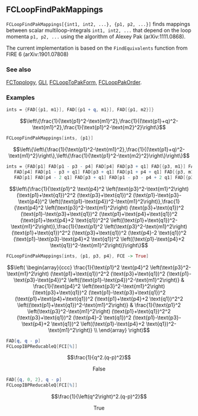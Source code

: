## FCLoopFindPakMappings

`FCLoopFindPakMappings[{int1, int2, ...}, {p1, p2, ...}]` finds mappings between scalar multiloop-integrals `int1, int2, ...` that depend on the loop momenta `p1, p2, ...` using the algorithm of Alexey Pak (arXiv:1111.0868).

The current implementation is based on the `FindEquivalents` function from FIRE 6 (arXiv:1901.07808)

### See also

[FCTopology](FCTopology), [GLI](GLI), [FCLoopToPakForm](FCLoopToPakForm), [FCLoopPakOrder](FCLoopPakOrder).

### Examples

```mathematica
ints = {FAD[{p1, m1}], FAD[{p1 + q, m1}], FAD[{p1, m2}]}
```

$$\left\{\frac{1}{\text{p1}^2-\text{m1}^2},\frac{1}{(\text{p1}+q)^2-\text{m1}^2},\frac{1}{\text{p1}^2-\text{m2}^2}\right\}$$

```mathematica
FCLoopFindPakMappings[ints, {p1}]
```

$$\left\{\left\{\frac{1}{\text{p1}^2-\text{m1}^2},\frac{1}{(\text{p1}+q)^2-\text{m1}^2}\right\},\left\{\frac{1}{\text{p1}^2-\text{m2}^2}\right\}\right\}$$

```mathematica
ints = {FAD[p1] FAD[p1 - p3 - p4] FAD[p4] FAD[p3 + q1] FAD[{p3, m1}] FAD[{p1 - p4, m1}] FAD[{p1 + q1, 0}, {p1 + q1, 0}], 
   FAD[p4] FAD[p1 - p3 + q1] FAD[p3 + q1] FAD[p1 + p4 + q1] FAD[{p3, m1}] FAD[{p1 + q1, m1}] FAD[{p1 + p4 + 2 q1, 0}, {p1 + p4 + 2 q1, 0}], 
   FAD[p1] FAD[p4 - 2 q1] FAD[p3 + q1] FAD[p1 - p3 - p4 + 2 q1] FAD[{p3, m1}] FAD[{p1 - p4 + 2 q1, m1}] FAD[{p1 + q1, 0}, {p1 + q1, 0}]}
```

$$\left\{\frac{1}{\text{p1}^2 \text{p4}^2 \left(\text{p3}^2-\text{m1}^2\right) (\text{p1}+\text{q1})^2^2 (\text{p3}+\text{q1})^2 (\text{p1}-\text{p3}-\text{p4})^2 \left((\text{p1}-\text{p4})^2-\text{m1}^2\right)},\frac{1}{\text{p4}^2 \left(\text{p3}^2-\text{m1}^2\right) (\text{p3}+\text{q1})^2 (\text{p1}-\text{p3}+\text{q1})^2 (\text{p1}+\text{p4}+\text{q1})^2 (\text{p1}+\text{p4}+2 \text{q1})^2^2 \left((\text{p1}+\text{q1})^2-\text{m1}^2\right)},\frac{1}{\text{p1}^2 \left(\text{p3}^2-\text{m1}^2\right) (\text{p1}+\text{q1})^2^2 (\text{p3}+\text{q1})^2 (\text{p4}-2 \text{q1})^2 (\text{p1}-\text{p3}-\text{p4}+2 \text{q1})^2 \left((\text{p1}-\text{p4}+2 \text{q1})^2-\text{m1}^2\right)}\right\}$$

```mathematica
FCLoopFindPakMappings[ints, {p1, p3, p4}, FCE -> True]
```

$$\left(
\begin{array}{ccc}
 \frac{1}{\text{p1}^2 \text{p4}^2 \left(\text{p3}^2-\text{m1}^2\right) (\text{p1}+\text{q1})^2^2 (\text{p3}+\text{q1})^2 (\text{p1}-\text{p3}-\text{p4})^2 \left((\text{p1}-\text{p4})^2-\text{m1}^2\right)} & \frac{1}{\text{p4}^2 \left(\text{p3}^2-\text{m1}^2\right) (\text{p3}+\text{q1})^2 (\text{p1}-\text{p3}+\text{q1})^2 (\text{p1}+\text{p4}+\text{q1})^2 (\text{p1}+\text{p4}+2 \text{q1})^2^2 \left((\text{p1}+\text{q1})^2-\text{m1}^2\right)} & \frac{1}{\text{p1}^2 \left(\text{p3}^2-\text{m1}^2\right) (\text{p1}+\text{q1})^2^2 (\text{p3}+\text{q1})^2 (\text{p4}-2 \text{q1})^2 (\text{p1}-\text{p3}-\text{p4}+2 \text{q1})^2 \left((\text{p1}-\text{p4}+2 \text{q1})^2-\text{m1}^2\right)} \\
\end{array}
\right)$$

```mathematica
FAD[q, q - p]
FCLoopIBPReducableQ[FCI[%]]
```

$$\frac{1}{q^2.(q-p)^2}$$

$$\text{False}$$

```mathematica
FAD[{q, 0, 2}, q - p]
FCLoopIBPReducableQ[FCI[%]]
```

$$\frac{1}{\left(q^2\right)^2.(q-p)^2}$$

$$\text{True}$$